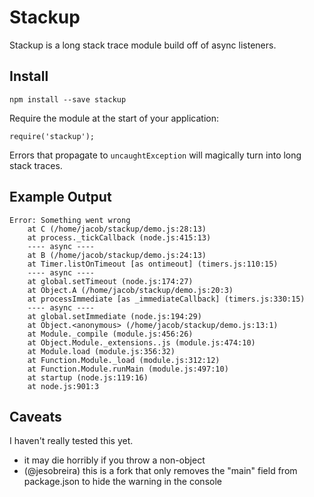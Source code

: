 # Stackup

Stackup is a long stack trace module build off of async listeners.

## Install

```
npm install --save stackup
```

Require the module at the start of your application:

```
require('stackup');
```

Errors that propagate to `uncaughtException` will magically turn into long stack traces.

## Example Output

```
Error: Something went wrong
    at C (/home/jacob/stackup/demo.js:28:13)
    at process._tickCallback (node.js:415:13)
    ---- async ----
    at B (/home/jacob/stackup/demo.js:24:13)
    at Timer.listOnTimeout [as ontimeout] (timers.js:110:15)
    ---- async ----
    at global.setTimeout (node.js:174:27)
    at Object.A (/home/jacob/stackup/demo.js:20:3)
    at processImmediate [as _immediateCallback] (timers.js:330:15)
    ---- async ----
    at global.setImmediate (node.js:194:29)
    at Object.<anonymous> (/home/jacob/stackup/demo.js:13:1)
    at Module._compile (module.js:456:26)
    at Object.Module._extensions..js (module.js:474:10)
    at Module.load (module.js:356:32)
    at Function.Module._load (module.js:312:12)
    at Function.Module.runMain (module.js:497:10)
    at startup (node.js:119:16)
    at node.js:901:3
```

## Caveats

I haven't really tested this yet.

- it may die horribly if you throw a non-object
- (@jesobreira) this is a fork that only removes the "main" field from package.json to hide the warning in the console
